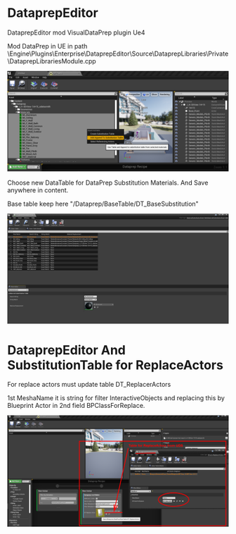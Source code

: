 # DataprepEditor
DataprepEditor mod VisualDataPrep plugin Ue4

Mod DataPrep in UE in path 
\Engine\Plugins\Enterprise\DataprepEditor\Source\DataprepLibraries\Private\DataprepLibrariesModule.cpp

![](https://github.com/denfrost/DataprepEditor/blob/main/DataPrepCreateSBDT.png?raw=true)

Choose new DataTable for DataPrep Substitution Materials. And Save anywhere in content.

Base table keep here "/Dataprep/BaseTable/DT_BaseSubstitution" 

![](https://github.com/denfrost/DataprepEditor/blob/main/DataPrepDTSubstMatsMod.png?raw=true)

# DataprepEditor And SubstitutionTable for ReplaceActors

For replace actors must update table DT_ReplacerActors

1st MeshaName it is string for filter InteractiveObjects and replacing this by Blueprint Actor in 2nd field BPClassForReplace.

![](https://github.com/denfrost/DataprepEditor/blob/main/DataPrep_ReplaceActorsTable.png?raw=true)